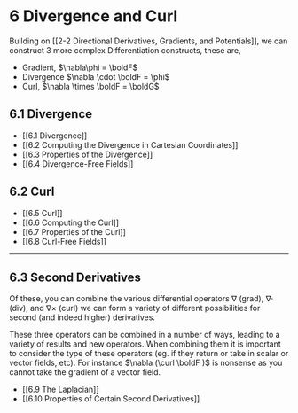 # 6 Divergence and Curl

Building on [[2-2 Directional Derivatives, Gradients, and Potentials]], we can construct 3 more complex Differentiation constructs, these are,

- Gradient, $\nabla\phi = \boldF$
- Divergence $\nabla \cdot \boldF = \phi$
- Curl, $\nabla \times \boldF = \boldG$

## 6.1 Divergence

- [[6.1 Divergence]]
- [[6.2 Computing the Divergence in Cartesian Coordinates]]
- [[6.3 Properties of the Divergence]]
- [[6.4 Divergence-Free Fields]]

## 6.2 Curl

- [[6.5 Curl]]
- [[6.6 Computing the Curl]]
- [[6.7 Properties of the Curl]]
- [[6.8 Curl-Free Fields]]

---

## 6.3 Second Derivatives

Of these, you can combine the various differential operators $\nabla$ (grad), $\nabla \cdot$ (div), and $\nabla \times$ (curl) we can form a variety of different possibilities for second (and indeed higher) derivatives.

These three operators can be combined in a number of ways, leading to a variety of results and new operators. When combining them it is important to consider the type of these operators (eg. if they return or take in scalar or vector fields, etc). For instance $\nabla (\curl \boldF )$ is nonsense as you cannot take the gradient of a vector field.

- [[6.9 The Laplacian]]
- [[6.10 Properties of Certain Second Derivatives]]
